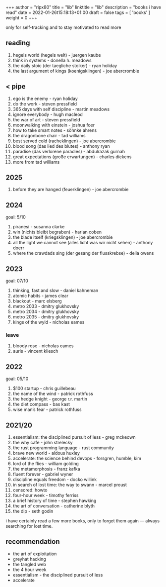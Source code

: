 +++
author = "ripx80"
title = "lib"
linktitle = "lib"
description = "books i have read"
date = 2022-01-26t15:18:13+01:00
draft = false
tags = [ 'books' ]
weight =  0
+++

only for self-tracking and to stay motivated to read more

## reading

01. hegels world (hegels welt) - juergen kaube
02. think in systems - donella h. meadows
03. the daily stoic (der taegliche stoiker) - ryan holiday
04. the last argument of kings (koenigsklingen) - joe abercrombie

## < pipe

01. ego is the enemy - ryan holiday
02. do the work - steven pressfield
03. 365 days with self discipline - martin meadows
04. ignore everybody - hugh macleod
05. the war of art - steven pressfield
06. moonwalking with einstein - joshua foer
07. how to take smart notes - söhnke ahrens
08. the dragonbone chair - tad williams
09. best served cold (racheklingen) - joe abercrombie
10. blood song (das lied des blutes) - anthony ryan
11. paradise  (das verlorene paradies) - abdulrazak gurnah
12. great expectations (große erwartungen) - charles dickens
13. more from tad williams

## 2025

01. before they are hanged (feuerklingen) - joe abercrombie

## 2024

goal: 5/10

01. piranesi - susanna clarke
02. win (nichts bleibt begraben) - harlan coben
03. the blade itself (kriegsklingen) - joe abercrombie
04. all the light we cannot see (alles licht was wir nicht sehen) - anthony doerr
05. where the crawdads sing (der gesang der flusskrebse) - delia owens

## 2023

goal: 07/10

01. thinking, fast and slow - daniel kahneman
02. atomic habits - james clear
03. blackout - marc elsberg
04. metro 2033 - dmitry glukhovsky
05. metro 2034 - dmitry glukhovsky
06. metro 2035 - dmitry glukhovsky
07. kings of the wyld - nicholas eames

### leave

01. bloody rose - nicholas eames
02. auris - vincent kliesch

## 2022

goal: 05/10

01. $100 startup - chris guillebeau
02. the name of the wind - patrick rothfuss
03. the hedge knight - george r.r. martin
04. the diet compass - bas kast
05. wise man’s fear - patrick rothfuss

## 2021/20

01. essentialism: the disciplined pursuit of less - greg mckeown
02. the why cafe - john strelecky
03. the rust programming language - rust community
04. brave new world - aldous huxley
05. accelerate: the science behind devops - forsgren, humble, kim
06. lord of the flies - william golding
07. the metamorphosis - franz kafka
08. fluent forever - gabriel wyner
09. discipline equals freedom - docko willink
10. in search of lost time: the way to swann - marcel proust
11. censored: howto
12. four-hour week - timothy ferriss
13. a brief history of time - stephen hawking
14. the art of conversation - catherine blyth
15. the dip - seth godin

i have certainly read a few more books, only to forget them again — always searching for lost time.

## recommendation

- the art of exploitation
- greyhat hacking
- the tangled web
- the 4 hour week
- essentialism - the disciplined pursuit of less
- accelerate
